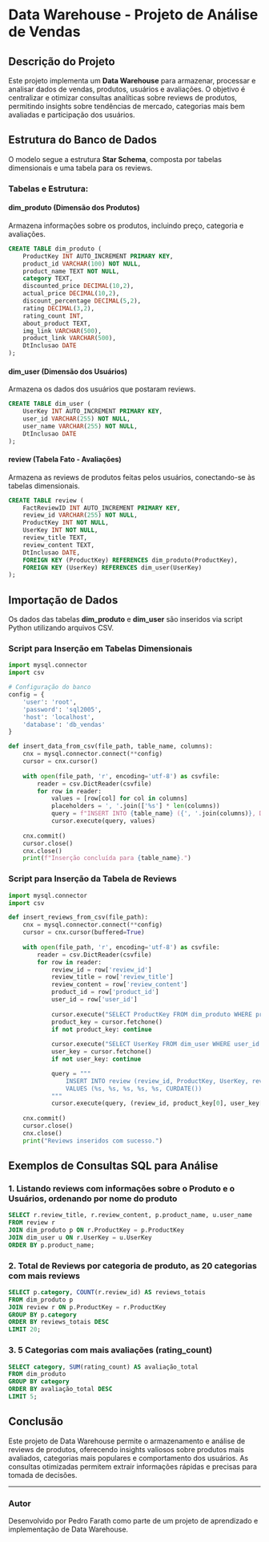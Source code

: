 # Data Warehouse - Projeto de Análise de Vendas

## Descrição do Projeto
Este projeto implementa um **Data Warehouse** para armazenar, processar e analisar dados de vendas, produtos, usuários e avaliações. O objetivo é centralizar e otimizar consultas analíticas sobre reviews de produtos, permitindo insights sobre tendências de mercado, categorias mais bem avaliadas e participação dos usuários.

## Estrutura do Banco de Dados
O modelo segue a estrutura **Star Schema**, composta por tabelas dimensionais e uma tabela para os reviews.

### Tabelas e Estrutura:
#### **dim_produto** (Dimensão dos Produtos)
Armazena informações sobre os produtos, incluindo preço, categoria e avaliações.
```sql
CREATE TABLE dim_produto (
    ProductKey INT AUTO_INCREMENT PRIMARY KEY,
    product_id VARCHAR(100) NOT NULL,
    product_name TEXT NOT NULL,
    category TEXT,
    discounted_price DECIMAL(10,2),
    actual_price DECIMAL(10,2),
    discount_percentage DECIMAL(5,2),
    rating DECIMAL(3,2),
    rating_count INT,
    about_product TEXT,
    img_link VARCHAR(500),
    product_link VARCHAR(500),
    DtInclusao DATE
);
```

#### **dim_user** (Dimensão dos Usuários)
Armazena os dados dos usuários que postaram reviews.
```sql
CREATE TABLE dim_user (
    UserKey INT AUTO_INCREMENT PRIMARY KEY,
    user_id VARCHAR(255) NOT NULL,
    user_name VARCHAR(255) NOT NULL,
    DtInclusao DATE
);
```

#### **review** (Tabela Fato - Avaliações)
Armazena as reviews de produtos feitas pelos usuários, conectando-se às tabelas dimensionais.
```sql
CREATE TABLE review (
    FactReviewID INT AUTO_INCREMENT PRIMARY KEY,
    review_id VARCHAR(255) NOT NULL,
    ProductKey INT NOT NULL,
    UserKey INT NOT NULL,
    review_title TEXT,
    review_content TEXT,
    DtInclusao DATE,
    FOREIGN KEY (ProductKey) REFERENCES dim_produto(ProductKey),
    FOREIGN KEY (UserKey) REFERENCES dim_user(UserKey)
);
```

## Importação de Dados
Os dados das tabelas **dim_produto** e **dim_user** são inseridos via script Python utilizando arquivos CSV.

### **Script para Inserção em Tabelas Dimensionais**
```python
import mysql.connector
import csv

# Configuração do banco
config = {
    'user': 'root',
    'password': 'sql2005',
    'host': 'localhost',
    'database': 'db_vendas'
}

def insert_data_from_csv(file_path, table_name, columns):
    cnx = mysql.connector.connect(**config)
    cursor = cnx.cursor()
    
    with open(file_path, 'r', encoding='utf-8') as csvfile:
        reader = csv.DictReader(csvfile)
        for row in reader:
            values = [row[col] for col in columns]
            placeholders = ', '.join(['%s'] * len(columns))
            query = f"INSERT INTO {table_name} ({', '.join(columns)}, DtInclusao) VALUES ({placeholders}, CURDATE())"
            cursor.execute(query, values)
    
    cnx.commit()
    cursor.close()
    cnx.close()
    print(f"Inserção concluída para {table_name}.")
```

### **Script para Inserção da Tabela de Reviews**
```python
import mysql.connector
import csv

def insert_reviews_from_csv(file_path):
    cnx = mysql.connector.connect(**config)
    cursor = cnx.cursor(buffered=True)
    
    with open(file_path, 'r', encoding='utf-8') as csvfile:
        reader = csv.DictReader(csvfile)
        for row in reader:
            review_id = row['review_id']
            review_title = row['review_title']
            review_content = row['review_content']
            product_id = row['product_id']
            user_id = row['user_id']
            
            cursor.execute("SELECT ProductKey FROM dim_produto WHERE product_id = %s", (product_id,))
            product_key = cursor.fetchone()
            if not product_key: continue
            
            cursor.execute("SELECT UserKey FROM dim_user WHERE user_id = %s", (user_id,))
            user_key = cursor.fetchone()
            if not user_key: continue

            query = """
                INSERT INTO review (review_id, ProductKey, UserKey, review_title, review_content, DtInclusao)
                VALUES (%s, %s, %s, %s, %s, CURDATE())
            """
            cursor.execute(query, (review_id, product_key[0], user_key[0], review_title, review_content))
    
    cnx.commit()
    cursor.close()
    cnx.close()
    print("Reviews inseridos com sucesso.")
```

## Exemplos de Consultas SQL para Análise

### 1. **Listando reviews com informações sobre o Produto e o Usuários, ordenando por nome do produto**
```sql
SELECT r.review_title, r.review_content, p.product_name, u.user_name
FROM review r
JOIN dim_produto p ON r.ProductKey = p.ProductKey
JOIN dim_user u ON r.UserKey = u.UserKey
ORDER BY p.product_name;
```

### 2. **Total de Reviews por categoria de produto, as 20 categorias com mais reviews**
```sql
SELECT p.category, COUNT(r.review_id) AS reviews_totais
FROM dim_produto p
JOIN review r ON p.ProductKey = r.ProductKey
GROUP BY p.category
ORDER BY reviews_totais DESC
LIMIT 20;
```

### 3. **5 Categorias com mais avaliações (rating_count)**
```sql
SELECT category, SUM(rating_count) AS avaliação_total
FROM dim_produto
GROUP BY category
ORDER BY avaliação_total DESC
LIMIT 5;
```

## Conclusão
Este projeto de Data Warehouse permite o armazenamento e análise de reviews de produtos, oferecendo insights valiosos sobre produtos mais avaliados, categorias mais populares e comportamento dos usuários. As consultas otimizadas permitem extrair informações rápidas e precisas para tomada de decisões.

---
### Autor
Desenvolvido por Pedro Farath como parte de um projeto de aprendizado e implementação de Data Warehouse.

